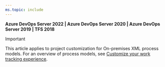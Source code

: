 ```yaml
---
ms.topic: include
---
```



**Azure DevOps Server 2022 | Azure DevOps Server 2020 | Azure DevOps Server 2019 | TFS 2018**

> [!IMPORTANT]  
> This article applies to project customization for On-premises XML process models. For an overview of process models, see [Customize your work tracking experience](../reference/customize-work.md).